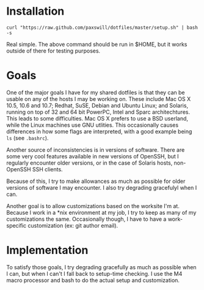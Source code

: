 # Installation

	curl "https://raw.github.com/paxswill/dotfiles/master/setup.sh" | bash -s

Real simple. The above command should be run in $HOME, but it works outside of
there for testing purposes.

# Goals

One of the major goals I have for my shared dotfiles is that they can be usable
on any of the hosts I may be working on. These include Mac OS X 10.5, 10.6 and
10.7; Redhat, SuSE, Debian and Ubuntu Linux; and Solaris, running on top of
32 and 64 bit PowerPC, Intel and Sparc architechtures. This leads to some
difficulties. Mac OS X prefers to use a BSD userland, while the Linux machines
use GNU utlities. This occasionally causes differences in how some flags are
interpreted, with a good example being `ls` (see `.bashrc`).

Another source of inconsistencies is in versions of software. There are some
very cool features available in new versions of OpenSSH, but I regularly
encounter older versions, or in the case of Solaris hosts, non-OpenSSH SSH
clients.

Because of this, I try to make allowances as much as possible for older
versions of software I may encounter. I also try degrading gracefulyl when I
can.

Another goal is to allow customizations based on the worksite I'm at. Because
I work in a \*nix environment at my job, I try to keep as many of my
customizations the same. Occasionally though, I have to have a work-specific
customization (ex: git author email).

# Implementation

To satisfy those goals, I try degrading gracefully as much as possible when I
can, but when I can't I fall back to setup-time checking. I use the M4 macro
processor and bash to do the actual setup and customization.
